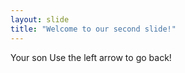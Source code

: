 ```yaml
---
layout: slide
title: "Welcome to our second slide!"
---
```

Your son
Use the left arrow to go back!
